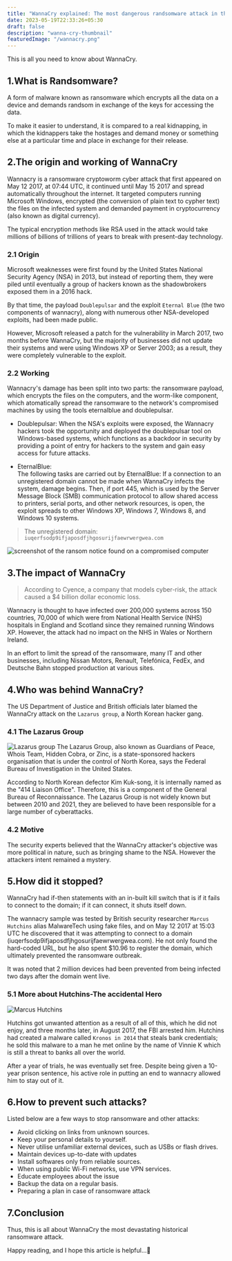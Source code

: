 ```yaml
---
title: "WannaCry explained: The most dangerous randsomware attack in the history"
date: 2023-05-19T22:33:26+05:30
draft: false
description: "wanna-cry-thumbnail"
featuredImage: "/wannacry.png"
---
```

This is all you need to know about WannaCry.

<!--more-->

## 1.What is Randsomware?
A form of malware known as ransomware which encrypts all the data on a device and demands randsom in exchange of the keys for accessing the data. 

To make it easier to understand, it is compared to a real kidnapping, in which the kidnappers take the hostages and demand money or something else at a particular time and place in exchange for their release.

## 2.The origin and working of WannaCry

Wannacry is a ransomware cryptoworm cyber attack that first appeared on May 12 2017, at 07:44 UTC, it continued until May 15 2017 and spread automatically throughout the internet. It targeted computers running Microsoft Windows, encrypted (the conversion of plain text to cypher text) the files on the infected system and demanded payment in cryptocurrency (also known as digital currency). 

The typical encryption methods like RSA used in the attack would take millions of billions of trillions of years to break with present-day technology.

### 2.1 Origin
Microsoft weaknesses were first found by the United States National Security Agency (NSA) in 2013, but instead of reporting them, they were piled until eventually a group of hackers known as the shadowbrokers exposed them in a 2016 hack.

By that time, the payload `Doublepulsar` and the exploit `Eternal Blue` (the two components of wannacry), along with numerous other NSA-developed exploits, had been made public.

However, Microsoft released a patch for the vulnerability in March 2017, two months before WannaCry, but the majority of businesses did not update their systems and were using Windows XP or Server 2003; as a result, they were completely vulnerable to the exploit.

### 2.2 Working
Wannacry's damage has been split into two parts: the ransomware payload, which encrypts the files on the computers, and the worm-like component, which atomatically spread the ransomware to the network's compromised machines by using the tools eternalblue and doublepulsar.

* Doublepulsar:
When the NSA's exploits were exposed, the Wannacry hackers took the opportunity and deployed the doublepulsar tool on Windows-based systems, which functions as a backdoor in security by providing a point of entry for hackers to the system and gain easy access for future attacks.

* EternalBlue:  
The following tasks are carried out by EternalBlue:
If a connection to an unregistered domain cannot be made when WannaCry infects the system, damage begins. Then, if port 445, which is used by the Server Message Block (SMB) communication protocol to allow shared access to printers, serial ports, and other network resources, is open, the exploit spreads to other Windows XP, Windows 7, Windows 8, and Windows 10 systems.

>The unregistered domain: `iuqerfsodp9ifjaposdfjhgosurijfaewrwergwea.com`

![screenshot of the ransom notice found on a compromised computer](/wannacry-note-screenshot.png "screenshot of the ransom notice found on a compromised computer")

## 3.The impact of WannaCry
>According to Cyence, a company that models cyber-risk, the attack caused a $4 billion dollar economic loss.

Wannacry is thought to have infected over 200,000 systems across 150 countries, 70,000 of which were from National Health Service (NHS) hospitals in England and Scotland since they remained running Windows XP. However, the attack had no impact on the NHS in Wales or Northern Ireland.

In an effort to limit the spread of the ransomware, many IT and other businesses, including Nissan Motors, Renault, Telefónica, FedEx, and Deutsche Bahn stopped production at various sites.

## 4.Who was behind WannaCry?
The US Department of Justice and British officials later blamed the WannaCry attack on the `Lazarus group`, a North Korean hacker gang.

### 4.1 The Lazarus Group
![Lazarus group](/lazarus.jpg "the lazarus group")
The Lazarus Group, also known as Guardians of Peace, Whois Team, Hidden Cobra, or Zinc, is a state-sponsored hackers organisation that is under the control of North Korea, says the Federal Bureau of Investigation in the United States. 

According to North Korean defector Kim Kuk-song, it is internally named as the "414 Liaison Office". Therefore, this is a component of the General Bureau of Reconnaissance. The Lazarus Group is not widely known but between 2010 and 2021, they are believed to have been responsible for a large number of cyberattacks.

### 4.2 Motive
The security experts believed that the WannaCry attacker's objective was more political in nature, such as bringing shame to the NSA. However the attackers intent remained a mystery.

## 5.How did it stopped?
WannaCry had if-then statements with an in-built kill switch that is if it fails to connect to the domain; if it can connect, it shuts itself down.

The wannacry sample was tested by British security researcher `Marcus Hutchins` alias MalwareTech using fake files, and on May 12 2017 at 15:03 UTC he discovered that it was attempting to connect to a domain (iuqerfsodp9ifjaposdfjhgosurijfaewrwergwea.com). He not only found the hard-coded URL, but he also spent $10.96 to register the domain, which ultimately prevented the ransomware outbreak. 

It was noted that 2 million devices had been prevented from being infected two days after the domain went live. 



### 5.1 More about Hutchins-The accidental Hero
![Marcus Hutchins](/marcus_hutchins.jpg "Marcus Hutchins")

Hutchins got unwanted attention as a result of all of this, which he did not enjoy, and three months later, in August 2017, the FBI arrested him. Hutchins had created a malware called `Kronos in 2014` that steals bank credentials; he sold this malware to a man he met online by the name of Vinnie K which is still a threat to banks all over the world. 

After a year of trials, he was eventually set free. Despite being given a 10-year prison sentence, his active role in putting an end to wannacry allowed him to stay out of it.

## 6.How to prevent such attacks?
Listed below are a few ways to stop ransomware and other attacks:

- Avoid clicking on links from unknown sources.
- Keep your personal details to yourself. 
- Never utilise unfamiliar external devices, such as USBs or flash drives.
- Maintain devices up-to-date with updates
- Install softwares only from reliable sources.
- When using public Wi-Fi networks, use VPN services.
- Educate employees about the issue
- Backup the data on a regular basis.
- Preparing a plan in case of ransomware attack

## 7.Conclusion
Thus, this is all about WannaCry the most devastating historical ransomware attack.


Happy reading, and I hope this article is helpful...🐾



